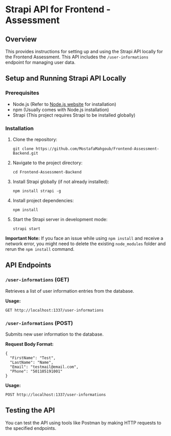 # Strapi API for Frontend - Assessment

## Overview

This provides instructions for setting up and using the Strapi API locally for the Frontend Assessment. This API includes the `/user-informations` endpoint for managing user data.

## Setup and Running Strapi API Locally

### Prerequisites

- Node.js (Refer to [Node.js website](https://nodejs.org/) for installation)
- npm (Usually comes with Node.js installation)
- Strapi (This project requires Strapi to be installed globally)

### Installation

1. Clone the repository:
   ```
   git clone https://github.com/MostafaMahgoub/Frontend-Assessment-Backend.git
   ```
2. Navigate to the project directory:
   ```
   cd Frontend-Assessment-Backend
   ```
3. Install Strapi globally (if not already installed):
   ```
   npm install strapi -g
   ```
4. Install project dependencies:
   ```
   npm install
   ```
5. Start the Strapi server in development mode:
   ```
   strapi start
   ```

**Important Note:** If you face an issue while using `npm install` and receive a network error, you might need to delete the existing `node_modules` folder and rerun the `npm install` command.

## API Endpoints

### `/user-informations` (GET)

Retrieves a list of user information entries from the database.

**Usage:**

```
GET http://localhost:1337/user-informations
```

### `/user-informations` (POST)

Submits new user information to the database.

**Request Body Format:**

```
{
  "FirstName": "Test",
  "LastName": "Name",
  "Email": "testmail@email.com",
  "Phone": "501105191001"
}
```

**Usage:**

```
POST http://localhost:1337/user-informations
```

## Testing the API

You can test the API using tools like Postman by making HTTP requests to the specified endpoints.
